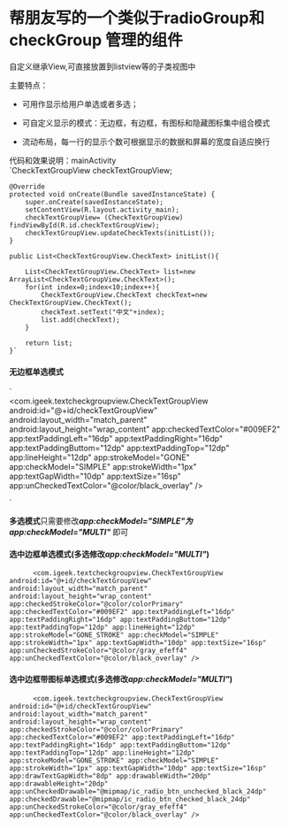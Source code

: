 # 帮朋友写的一个类似于radioGroup和checkGroup 管理的组件
自定义继承View,可直接放置到listview等的子类视图中  

主要特点：
* 可用作显示给用户单选或者多选；  

* 可自定义显示的模式：无边框，有边框，有图标和隐藏图标集中组合模式  

* 流动布局，每一行的显示个数可根据显示的数据和屏幕的宽度自适应换行  

代码和效果说明：mainActivity  
`CheckTextGroupView checkTextGroupView;

    @Override
    protected void onCreate(Bundle savedInstanceState) {
        super.onCreate(savedInstanceState);
        setContentView(R.layout.activity_main);
        checkTextGroupView= (CheckTextGroupView) findViewById(R.id.checkTextGroupView);
        checkTextGroupView.updateCheckTexts(initList());
    }

    public List<CheckTextGroupView.CheckText> initList(){

        List<CheckTextGroupView.CheckText> list=new ArrayList<CheckTextGroupView.CheckText>();
        for(int index=0;index<10;index++){
            CheckTextGroupView.CheckText checkText=new CheckTextGroupView.CheckText();
            checkText.setText("中文"+index);
            list.add(checkText);
        }

        return list;
    }`
  

#### 无边框单选模式

`	
	<com.igeek.textcheckgroupview.CheckTextGroupView
        android:id="@+id/checkTextGroupView"
        android:layout_width="match_parent"
        android:layout_height="wrap_content"
        app:checkedTextColor="#009EF2"
        app:textPaddingLeft="16dp"
        app:textPaddingRight="16dp"
        app:textPaddingButtom="12dp"
        app:textPaddingTop="12dp"
        app:lineHeight="12dp"
        app:strokeModel="GONE"
        app:checkModel="SIMPLE"
        app:strokeWidth="1px"
        app:textGapWidth="10dp"
        app:textSize="16sp"
        app:unCheckedTextColor="@color/black_overlay" />

`


**多选模式**只需要修改***app:checkModel="SIMPLE"***为***app:checkModel="MULTI"*** 即可  

#### 选中边框单选模式(多选修改*app:checkModel="MULTI"*)  
`	    <com.igeek.textcheckgroupview.CheckTextGroupView
        android:id="@+id/checkTextGroupView"
        android:layout_width="match_parent"
        android:layout_height="wrap_content"
        app:checkedStrokeColor="@color/colorPrimary"
        app:checkedTextColor="#009EF2"
        app:textPaddingLeft="16dp"
        app:textPaddingRight="16dp"
        app:textPaddingButtom="12dp"
        app:textPaddingTop="12dp"
        app:lineHeight="12dp"
        app:strokeModel="GONE_STROKE"
        app:checkModel="SIMPLE"
        app:strokeWidth="1px"
        app:textGapWidth="10dp"
        app:textSize="16sp"
        app:unCheckedStrokeColor="@color/gray_efeff4"
        app:unCheckedTextColor="@color/black_overlay" />
`

#### 选中边框带图标单选模式(多选修改*app:checkModel="MULTI"*) 

`		<com.igeek.textcheckgroupview.CheckTextGroupView
        android:id="@+id/checkTextGroupView"
        android:layout_width="match_parent"
        android:layout_height="wrap_content"
        app:checkedStrokeColor="@color/colorPrimary"
        app:checkedTextColor="#009EF2"
        app:textPaddingLeft="16dp"
        app:textPaddingRight="16dp"
        app:textPaddingButtom="12dp"
        app:textPaddingTop="12dp"
        app:lineHeight="12dp"
        app:strokeModel="GONE_STROKE"
        app:checkModel="SIMPLE"
        app:strokeWidth="1px"
        app:textGapWidth="10dp"
        app:textSize="16sp"
        app:drawTextGapWidth="8dp"
        app:drawableWidth="20dp"
        app:drawableHeight="20dp"
        app:unCheckedDrawable="@mipmap/ic_radio_btn_unchecked_black_24dp"
        app:checkedDrawable="@mipmap/ic_radio_btn_checked_black_24dp"
        app:unCheckedStrokeColor="@color/gray_efeff4"
        app:unCheckedTextColor="@color/black_overlay" />
`
